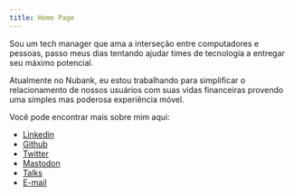 ```yaml
---
title: Home Page
---
```


Sou um tech manager que ama a interseção entre computadores e pessoas, passo meus dias tentando ajudar times de tecnologia a entregar seu máximo potencial.

Atualmente no Nubank, eu estou trabalhando para simplificar o relacionamento de nossos usuários com suas vidas financeiras provendo uma simples mas poderosa experiência móvel.

Você pode encontrar mais sobre mim aqui:

- [Linkedin](https://linkedin.com/in/diegocoxta)
- [Github](https://github.com/diegocoxta)
- [Twitter](https://twitter.com/diegocoxta)
- [Mastodon](https://mastodon.social/@diegocoxta)
- [Talks](/pt/tags/talks)
- [E-mail](mailto:diego@diegocosta.me)
